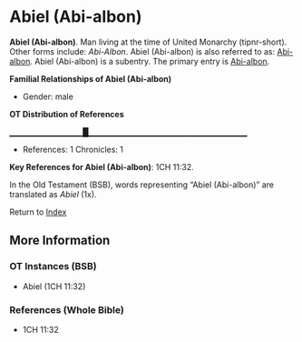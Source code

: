 # Abiel (Abi-albon)
**Abiel (Abi-albon)**. 
Man living at the time of United Monarchy (tipnr-short). 
Other forms include: 
*Abi-Albon*. 
Abiel (Abi-albon) is also referred to as: 
[Abi-albon](Abi-albon.md). 
Abiel (Abi-albon) is a subentry. The primary entry is 
[Abi-albon](Abi-albon.md). 




**Familial Relationships of Abiel (Abi-albon)**


* Gender: male


**OT Distribution of References**

▁▁▁▁▁▁▁▁▁▁▁▁█▁▁▁▁▁▁▁▁▁▁▁▁▁▁▁▁▁▁▁▁▁▁▁▁▁▁
* References: 1 Chronicles: 1



**Key References for Abiel (Abi-albon)**: 
1CH 11:32. 


In the Old Testament (BSB), words representing “Abiel (Abi-albon)” are translated as 
*Abiel* (1x). 




Return to [Index](00-Index.md)

## More Information

### OT Instances (BSB)

* Abiel (1CH 11:32)



### References (Whole Bible)

* 1CH 11:32




